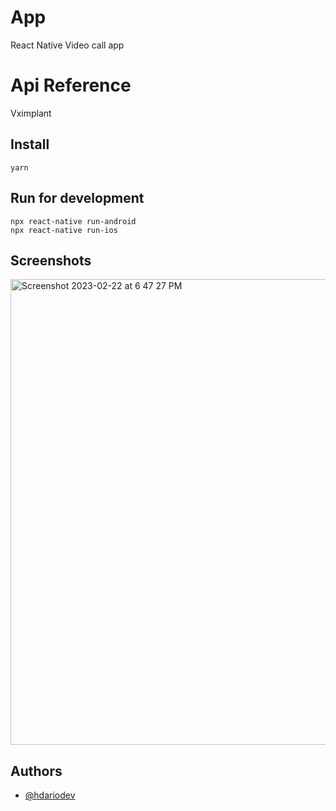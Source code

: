 # App

React Native Video call app

# Api Reference

Vximplant

## Install

```
yarn
```

## Run for development

```
npx react-native run-android
npx react-native run-ios

```

## Screenshots

<img width="745" alt="Screenshot 2023-02-22 at 6 47 27 PM" src="https://user-images.githubusercontent.com/63020855/220780826-8331620d-4346-4c4f-9633-b338937c1d3a.png">

## Authors

- [@hdariodev](https://www.hdariodev.com)
